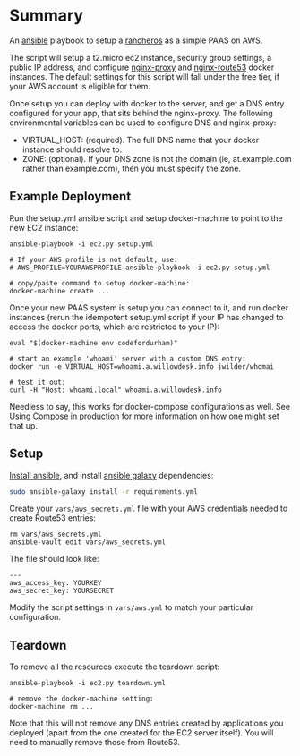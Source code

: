 Summary
=======

An [ansible](http://ansible.com) playbook to setup a
[rancheros](http://rancher.com) as a simple PAAS on AWS.

The script will setup a t2.micro ec2 instance, security group settings, a public IP
address, and configure [nginx-proxy](https://github.com/jwilder/nginx-proxy) and
[nginx-route53](https://github.com/hmalphettes/docker-route53-dyndns) docker
instances. The default settings for this script will fall under the
free tier, if your AWS account is eligible for them.

Once setup you can deploy with docker to the server, and get a DNS entry
configured for your app, that sits behind the nginx-proxy. The following
environmental variables can be used to configure DNS and nginx-proxy:

 * VIRTUAL_HOST: (required). The full DNS name that your docker instance should
   resolve to.
 * ZONE: (optional). If your DNS zone is not the domain (ie, at.example.com
   rather than example.com), then you must specify the zone.

Example Deployment
------------------

Run the setup.yml ansible script and setup docker-machine to point to the new
EC2 instance:

```
ansible-playbook -i ec2.py setup.yml

# If your AWS profile is not default, use:
# AWS_PROFILE=YOURAWSPROFILE ansible-playbook -i ec2.py setup.yml

# copy/paste command to setup docker-machine:
docker-machine create ...
```

Once your new PAAS system is setup you can connect to it, and run docker
instances (rerun the idempotent setup.yml script if your IP has changed to
access the docker ports, which are restricted to your IP):

```
eval "$(docker-machine env codefordurham)"

# start an example 'whoami' server with a custom DNS entry:
docker run -e VIRTUAL_HOST=whoami.a.willowdesk.info jwilder/whomai

# test it out:
curl -H "Host: whoami.local" whoami.a.willowdesk.info
```

Needless to say, this works for docker-compose configurations as well. See
[Using Compose in production](https://docs.docker.com/compose/production/) for
more information on how one might set that up.

Setup
-----

[Install ansible](http://docs.ansible.com/ansible/intro_installation.html), and
install [ansible galaxy](https://galaxy.ansible.com/) dependencies:

```bash
sudo ansible-galaxy install -r requirements.yml
```

Create your `vars/aws_secrets.yml` file with your AWS credentials needed to
create Route53 entries:

```
rm vars/aws_secrets.yml
ansible-vault edit vars/aws_secrets.yml
```

The file should look like:

```
---
aws_access_key: YOURKEY
aws_secret_key: YOURSECRET
```

Modify the script settings in `vars/aws.yml` to match your particular
configuration.

Teardown
--------

To remove all the resources execute the teardown script:

```
ansible-playbook -i ec2.py teardown.yml

# remove the docker-machine setting:
docker-machine rm ...
```

Note that this will not remove any DNS entries created by applications you
deployed (apart from the one created for the EC2 server itself). You will need
to manually remove those from Route53.
